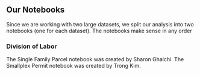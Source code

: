 ## Our Notebooks
Since we are working with two large datasets, we split our analysis into two notebooks (one for each dataset). The notebooks make sense in any order
### Division of Labor 
The Single Family Parcel notebook was created by Sharon Ghalchi. The Smallplex Permit notebook was created by Trong Kim. 
